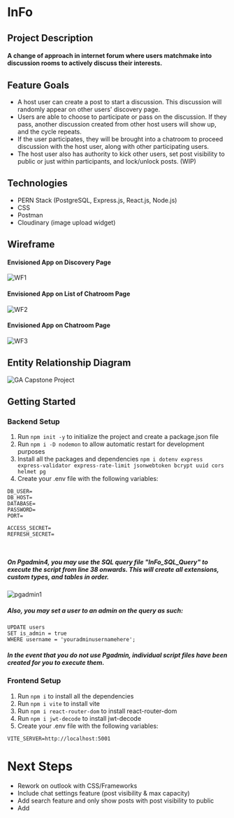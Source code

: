 # InFo
## Project Description
#### A change of approach in internet forum where users matchmake into discussion rooms to actively discuss their interests.

## Feature Goals
- A host user can create a post to start a discussion. This discussion will randomly appear on other users' discovery page.
- Users are able to choose to participate or pass on the discussion. If they pass, another discussion created from other host users will show up, and the cycle repeats.
- If the user participates, they will be brought into a chatroom to proceed discussion with the host user, along with other participating users.
- The host user also has authority to kick other users, set post visibility to public or just within participants, and lock/unlock posts. (WIP)


## Technologies
- PERN Stack (PostgreSQL, Express.js, React.js, Node.js)
- CSS
- Postman
- Cloudinary (image upload widget)

## Wireframe

#### Envisioned App on Discovery Page
![WF1](https://github.com/limcw20/InFo/assets/157563230/393c8991-a6e1-4032-b4ac-6d0968d16051)



#### Envisioned App on List of Chatroom Page
![WF2](https://github.com/limcw20/InFo/assets/157563230/675e0788-9278-48fc-a46b-9263ec8ded25)



#### Envisioned App on Chatroom Page
![WF3](https://github.com/limcw20/InFo/assets/157563230/fba245a5-d7f6-4e86-b650-f8ca0b7702fb)


## Entity Relationship Diagram
![GA Capstone Project](https://github.com/limcw20/InFo/assets/157563230/97d0486a-5cc3-4d96-b0f0-855a6106e9fd)



## Getting Started

### Backend Setup

1. Run `npm init -y` to initialize the project and create a package.json file
2. Run `npm i -D nodemon` to allow automatic restart for development purposes
3. Install all the packages and dependencies `npm i dotenv express express-validator express-rate-limit jsonwebtoken bcrypt uuid cors helmet pg`
4. Create your .env file with the following variables:

```
DB_USER=
DB_HOST=
DATABASE=
PASSWORD=
PORT=

ACCESS_SECRET=
REFRESH_SECRET=

        
```

##### On Pgadmin4, you may use the SQL query file "InFo_SQL_Query" to execute the script from line 38 onwards. This will create all extensions, custom types, and tables in order.
![pgadmin1](https://github.com/limcw20/InFo/assets/157563230/ae141eda-6ed9-4f6b-9787-a74309aa259f)

##### Also, you may set a user to an admin on the query as such:

```
UPDATE users
SET is_admin = true
WHERE username = 'youradminusernamehere';
```
##### In the event that you do not use Pgadmin, individual script files have been created for you to execute them.

### Frontend Setup

1. Run `npm i` to install all the dependencies
2. Run `npm i vite` to install vite
3. Run `npm i react-router-dom` to install react-router-dom
4. Run `npm i jwt-decode` to install jwt-decode
5. Create your .env file with the following variables:

`VITE_SERVER=http://localhost:5001`

# Next Steps

- Rework on outlook with CSS/Frameworks
- Include chat settings feature (post visibility & max capacity)
- Add search feature and only show posts with post visibility to public
- Add 




